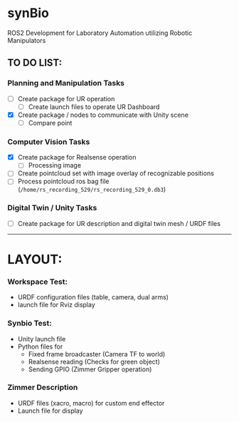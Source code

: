 # synBio
ROS2 Development for Laboratory Automation utilizing Robotic Manipulators


## TO DO LIST:

### Planning and Manipulation Tasks
- [ ] Create package for UR operation
  - [ ] Create launch files to operate UR Dashboard
- [x] Create package / nodes to communicate with Unity scene
  - [ ] Compare point

### Computer Vision Tasks
- [x] Create package for Realsense operation
  - [ ] Processing image
- [ ] Create pointcloud set with image overlay of recognizable positions
- [ ] Process pointcloud ros bag file (`/home/rs_recording_529/rs_recording_529_0.db3`)

### Digital Twin / Unity Tasks
- [ ] Create package for UR description and digital twin mesh / URDF files

---
# LAYOUT:

### Workspace Test:
- URDF configuration files (table, camera, dual arms)
- launch file for Rviz display
### Synbio Test:
- Unity launch file
- Python files for
  - Fixed frame broadcaster (Camera TF to world)
  - Realsense reading (Checks for green object)
  - Sending GPIO (Zimmer Gripper operation)
### Zimmer Description
- URDF files (xacro, macro) for custom end effector
- Launch file for display